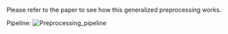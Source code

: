 Please refer to the paper to see how this generalized preprocessing works.

Pipeline:
![Preprocessing_pipeline](https://user-images.githubusercontent.com/42529097/162462820-9efdc2fb-2a18-4d70-bf7b-9cf76098bacd.png)
